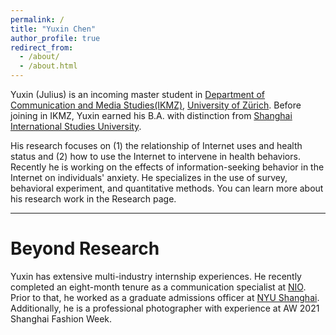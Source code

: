 ```yaml
---
permalink: /
title: "Yuxin Chen"
author_profile: true
redirect_from: 
  - /about/
  - /about.html
---
```


Yuxin (Julius) is an incoming master student in [Department of Communication and Media Studies(IKMZ)](https://www.ikmz.uzh.ch/en.html), [University of Zürich](https://www.uzh.ch/en.html). Before joining in IKMZ, Yuxin earned his B.A. with distinction from [Shanghai International Studies University](https://en.shisu.edu.cn/).

His research focuses on (1) the relationship of Internet uses and health status and (2) how to use the Internet to intervene in health behaviors. Recently he is working on the effects of information-seeking behavior in the Internet on individuals' anxiety. He specializes in the use of survey, behavioral experiment, and quantitative methods. You can learn more about his research work in the Research page.

---


Beyond Research
======
Yuxin has extensive multi-industry internship experiences. He recently completed an eight-month tenure as a communication specialist at [NIO](https://www.nio.com/?noredirect=). Prior to that, he worked as a graduate admissions officer at [NYU Shanghai](https://shanghai.nyu.edu/). Additionally, he is a professional photographer with experience at AW 2021 Shanghai Fashion Week.
